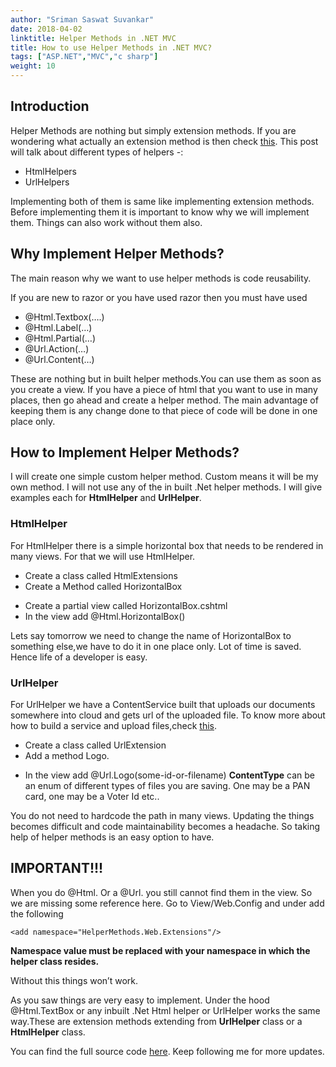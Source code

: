```yaml
---
author: "Sriman Saswat Suvankar"
date: 2018-04-02
linktitle: Helper Methods in .NET MVC
title: How to use Helper Methods in .NET MVC?
tags: ["ASP.NET","MVC","c sharp"]
weight: 10
---
```



## Introduction

Helper Methods are nothing but simply extension methods. If you are wondering what actually an extension method is then check <a href="/post/how-to-use-extension-methods-in-c-sharp" target="_blank">this</a>. This post will talk about different types of helpers -:

* HtmlHelpers
* UrlHelpers

Implementing both of them is same like implementing extension methods. Before implementing them it is important to know why we will implement them. Things can also work without them also.

## Why Implement Helper Methods?
The main reason why we want to use helper methods is code reusability.

If you are new to razor or you have used razor then you must have used

* @Html.Textbox(….)
* @Html.Label(…)
* @Html.Partial(…)
* @Url.Action(…)
* @Url.Content(…)

These are nothing but in built helper methods.You can use them as soon as you create a view. If you have a piece of html that you want to use in many places, then go ahead and create a helper method. The main advantage of keeping them is any change done to that piece of code will be done in one place only.

## How to Implement Helper Methods?

I will create one simple custom helper method. Custom means it will be my own method. I will not use any of the in built .Net helper methods. I will give examples each for <b>HtmlHelper</b> and <b>UrlHelper</b>.

### HtmlHelper

For HtmlHelper there is a simple horizontal box that needs to be rendered in many views. For that we will use HtmlHelper.

* Create a class called HtmlExtensions
* Create a Method called HorizontalBox

<script src="https://gist.github.com/srimans/5943bd88f5e14b8a5563459fa950336d.js"></script>

* Create a partial view called HorizontalBox.cshtml
* In the view add @Html.HorizontalBox()

Lets say tomorrow we need to change the name of HorizontalBox to something else,we have to do it in one place only. Lot of time is saved. Hence life of a developer is easy.

### UrlHelper

For UrlHelper we have a ContentService built that uploads our documents somewhere into cloud and gets url of the uploaded file. To know more about how to build a service and upload files,check <a href="/post/how-to-upload-file-to-amazon-s3-bucket-using-csharp-code/" target="_blank">this</a>.

* Create a class called UrlExtension
* Add a method Logo. 

<script src="https://gist.github.com/srimans/6efae97f6f37cc2f9fd229c3aa3063ab.js"></script>

* In the view add @Url.Logo(some-id-or-filename)
<b>ContentType</b> can be an enum of different types of files you are saving. One may be a PAN card, one may be a Voter Id etc..

You do not need to hardcode the path in many views. Updating the things becomes difficult and code maintainability becomes a headache. So taking help of helper methods is an easy option to have.

## IMPORTANT!!!

When you do @Html. Or a @Url. you still cannot find them in the view. So we are missing some reference here. Go to View/Web.Config and under add the following

`````
<add namespace="HelperMethods.Web.Extensions"/>
`````

<b>Namespace value must be replaced with your namespace in which the helper class resides.</b>

Without this things won’t work.

As you saw things are very easy to implement. Under the hood @Html.TextBox or any inbuilt .Net Html helper or UrlHelper works the same way.These are extension methods extending from <b>UrlHelper</b> class or a <b>HtmlHelper</b> class.

You can find the full source code <a href="https://github.com/srimans/BlogExamples" target="_blank">here</a>. Keep following me for more updates.

 


